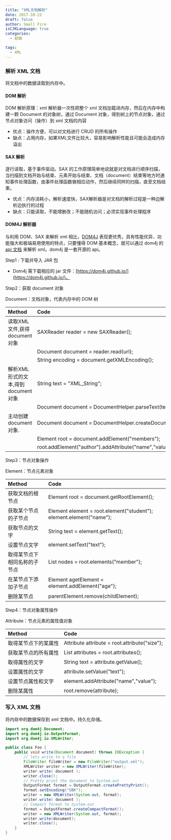 ```yaml
---
title: "XML文档解析"
date: 2017-10-22
draft: false
author: Small Fire
isCJKLanguage: true
categories: 
  - 前端

tags: 
  - XML
---
```




### 解析 XML 文档

将文档中的数据读取到内存中。

#### DOM 解析

DOM 解析原理：xml 解析器一次性把整个 xml 文档加载进内存，然后在内存中构建一颗 Document 的对象树，通过 Document 对象，得到树上的节点对象，通过节点对象访问（操作）到 xml 文档的内容

- 优点：操作方便，可以对文档进行 CRUD 的所有操作
- 缺点：占用内存，如果XML文件比较大，容易影响解析性能且可能会造成内存溢出

#### SAX 解析

逐行读取，基于事件驱动。SAX 的工作原理简单地说就是对文档进行顺序扫描，当扫描到文档开始与结束、元素开始与结束、文档（document）结束等地方时通知事件处理函数，由事件处理函数做相应动作，然后继续同样的扫描，直至文档结束。

- 优点：内存消耗小，解析速度快，SAX解析器是对文档的解析过程是一种边解析边执行的过程
- 缺点：只能读取，不能增删改；不能随机访问；必须实现事件处理程序

#### DOM4J 解析器

与利用 DOM、SAX 来解析 xml 相比，[DOM4J](https://dom4j.github.io/) 表现更优秀，具有性能优异、功能强大和极端易用使用的特点，只要懂得 DOM 基本概念，就可以通过 dom4j 的  [api 文档](https://dom4j.github.io/javadoc/2.0.3/)  来解析 xml。dom4j 是一套开源的 api。

Step1 : 下载并导入 JAR 包

- Dom4j 需下载相应的 jar 文件：[https://dom4j.github.io/](https://dom4j.github.io/)。

Step2：获取 document 对象

Document：文档对象，代表内存中的 DOM 树

| Method                             | Code                                                         |
| :--------------------------------- | :----------------------------------------------------------- |
| 读取XML文件,获得document对象       | SAXReader reader = new SAXReader();                          |
|                                    | Document document = reader.read(url);                        |
|                                    | String encoding = document.getXMLEncoding();                 |
| 解析XML形式的文本,得到document对象 | String text = "XML_String";                                  |
|                                    | Document document = DocumentHelper.parseText(text);          |
| 主动创建document对象.              | Document document = DocumentHelper.createDocument();         |
|                                    | Element root = document.addElement("members");               |
|                                    | root.addElement("author").addAttribute("name","value").addText("text"); |

Step3：节点对象操作

Element：节点元素对象

| Method                       | Code                                                         |
| :--------------------------- | :----------------------------------------------------------- |
| 获取文档的根节点             | Element root = document.getRootElement();                    |
| 获取某个节点的子节点         | Element element = root.element("student"); element.element("name"); |
| 获取节点的文字               | String text = element.getText();                             |
| 设置节点文字                 | element.setText("text");                                     |
| 取得某节点下相同名称的子节点 | List nodes = root.elements("member");                        |
| 在某节点下添加子节点         | Element agetElement = element.addElement("age");             |
| 删除某节点                   | parentElement.remove(childElement);                          |

Step4：节点对象属性操作

Attribute：节点元素的属性值对象

| Method               | Code                                          |
| :------------------- | :-------------------------------------------- |
| 取得某节点下的某属性 | Attribute attribute = root.attribute("size"); |
| 获取某节点的所有属性 | List attributes = root.attributes();          |
| 取得属性的文字       | String text = attribute.getValue();           |
| 设置属性的文字       | attribute.setValue("text");                   |
| 设置节点属性和文字   | element.addAttribute("name","value");         |
| 删除某属性           | root.remove(attribute);                       |

### 写入 XML 文档

将内存中的数据保存到 xml 文档中。持久化存储。

```java
import org.dom4j.Document;
import org.dom4j.io.OutputFormat;
import org.dom4j.io.XMLWriter;

public class Foo {
    public void write(Document document) throws IOException {
        // lets write to a file
        FileWriter fileWriter = new FileWriter("output.xml"); 
        XMLWriter writer = new XMLWriter(fileWriter);
        writer.write( document );
        writer.close();
        // Pretty print the document to System.out
        OutputFormat format = OutputFormat.createPrettyPrint();
        format.setEncoding("GBK");
        writer = new XMLWriter(System.out, format);
        writer.write( document );
        // Compact format to System.out
        format = OutputFormat.createCompactFormat();
        writer = new XMLWriter(System.out, format);
        writer.write(document);
        writer.close();
    }
}
```

